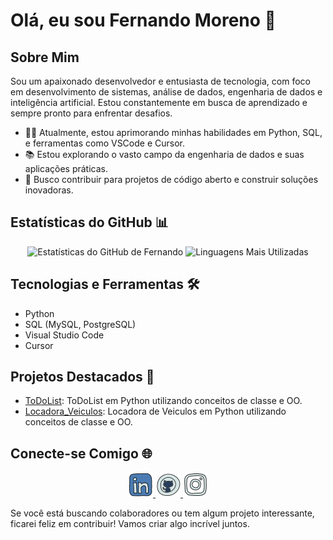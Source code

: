 # Olá, eu sou Fernando Moreno 👋

## Sobre Mim

Sou um apaixonado desenvolvedor e entusiasta de tecnologia, com foco em desenvolvimento de sistemas, análise de dados, engenharia de dados e inteligência artificial. Estou constantemente em busca de aprendizado e sempre pronto para enfrentar desafios.

- 👨‍💻 Atualmente, estou aprimorando minhas habilidades em Python, SQL, e ferramentas como VSCode e Cursor.
- 📚 Estou explorando o vasto campo da engenharia de dados e suas aplicações práticas.
- 🚀 Busco contribuir para projetos de código aberto e construir soluções inovadoras.

## Estatísticas do GitHub 📊

<div align="center">
    <img src="https://github-readme-stats.vercel.app/api?username=F-moreno&show_icons=true&theme=dark" alt="Estatísticas do GitHub de Fernando" height="160">
    <img src="https://github-readme-stats.vercel.app/api/top-langs/?username=F-moreno&layout=compact&theme=dark" alt="Linguagens Mais Utilizadas" height="160">
</div>

## Tecnologias e Ferramentas 🛠️

- Python
- SQL (MySQL, PostgreSQL)
- Visual Studio Code
- Cursor

## Projetos Destacados 🌟

- [ToDoList](https://github.com/F-moreno/ToDoList): ToDoList em Python utilizando conceitos de classe e OO.
- [Locadora_Veiculos](https://github.com/F-moreno/Locadora_Veiculos): Locadora de Veiculos em Python utilizando conceitos de classe e OO.

<!--
## Certificações e Conquistas 🏆

- Certificação em [Nome da Certificação](link_certificacao)
-->
## Conecte-se Comigo 🌐

<p align="center">
  <a href="https://www.linkedin.com/in/moreno-fernando">
    <img src="/assets/icons/linkein.png" alt="Linkedin">
  </a>
  <a href="https://github.com/F-moreno">
    <img src="/assets/icons/github.png" alt="GitHub">
  </a>
  <a href="https://www.instagram.com/dev_fermoreno/">
    <img src="/assets/icons/instagram.png" alt="Instagram">
  </a>
</p>

Se você está buscando colaboradores ou tem algum projeto interessante, ficarei feliz em contribuir! Vamos criar algo incrível juntos.




 <!-- <a href="https://github.com/DenverCoder1/readme-typing-svg">
  <img src="https://readme-typing-svg.herokuapp.com?font=Time+New+Roman&color=cyan&size=25&center=true&vCenter=true&width=600&height=100&lines=
  'Olá meu nome e Fernando!';
  'Seja Bem vindo ao Meu GIT.';
  'Hello, This is Fernando!';
  'Wellcome to my GIT.">
</a>
<div>
<details>
<summary>primeiro</summary>
</details>

<details>
<summary>Segundo</summary>
</details>
</div> -->
